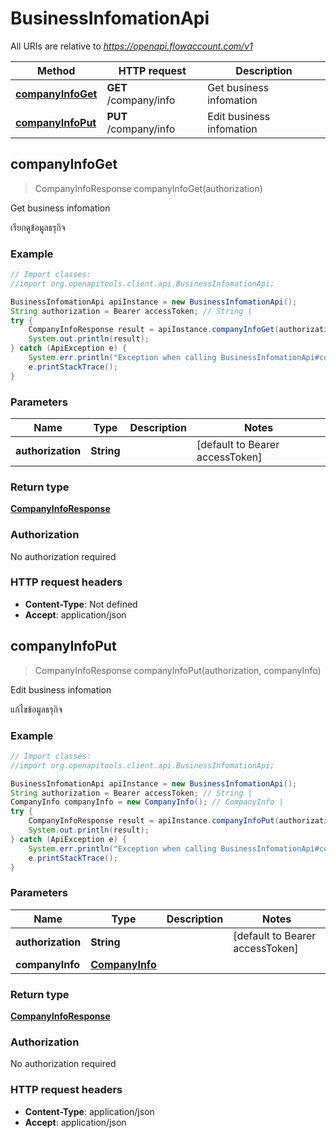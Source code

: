 # BusinessInfomationApi

All URIs are relative to *https://openapi.flowaccount.com/v1*

Method | HTTP request | Description
------------- | ------------- | -------------
[**companyInfoGet**](BusinessInfomationApi.md#companyInfoGet) | **GET** /company/info | Get business infomation
[**companyInfoPut**](BusinessInfomationApi.md#companyInfoPut) | **PUT** /company/info | Edit business infomation



## companyInfoGet

> CompanyInfoResponse companyInfoGet(authorization)

Get business infomation

เรียกดูข้อมูลธรุกิจ

### Example

```java
// Import classes:
//import org.openapitools.client.api.BusinessInfomationApi;

BusinessInfomationApi apiInstance = new BusinessInfomationApi();
String authorization = Bearer accessToken; // String | 
try {
    CompanyInfoResponse result = apiInstance.companyInfoGet(authorization);
    System.out.println(result);
} catch (ApiException e) {
    System.err.println("Exception when calling BusinessInfomationApi#companyInfoGet");
    e.printStackTrace();
}
```

### Parameters


Name | Type | Description  | Notes
------------- | ------------- | ------------- | -------------
 **authorization** | **String**|  | [default to Bearer accessToken]

### Return type

[**CompanyInfoResponse**](CompanyInfoResponse.md)

### Authorization

No authorization required

### HTTP request headers

- **Content-Type**: Not defined
- **Accept**: application/json


## companyInfoPut

> CompanyInfoResponse companyInfoPut(authorization, companyInfo)

Edit business infomation

แก้ไขข้อมูลธรุกิจ

### Example

```java
// Import classes:
//import org.openapitools.client.api.BusinessInfomationApi;

BusinessInfomationApi apiInstance = new BusinessInfomationApi();
String authorization = Bearer accessToken; // String | 
CompanyInfo companyInfo = new CompanyInfo(); // CompanyInfo | 
try {
    CompanyInfoResponse result = apiInstance.companyInfoPut(authorization, companyInfo);
    System.out.println(result);
} catch (ApiException e) {
    System.err.println("Exception when calling BusinessInfomationApi#companyInfoPut");
    e.printStackTrace();
}
```

### Parameters


Name | Type | Description  | Notes
------------- | ------------- | ------------- | -------------
 **authorization** | **String**|  | [default to Bearer accessToken]
 **companyInfo** | [**CompanyInfo**](CompanyInfo.md)|  |

### Return type

[**CompanyInfoResponse**](CompanyInfoResponse.md)

### Authorization

No authorization required

### HTTP request headers

- **Content-Type**: application/json
- **Accept**: application/json

